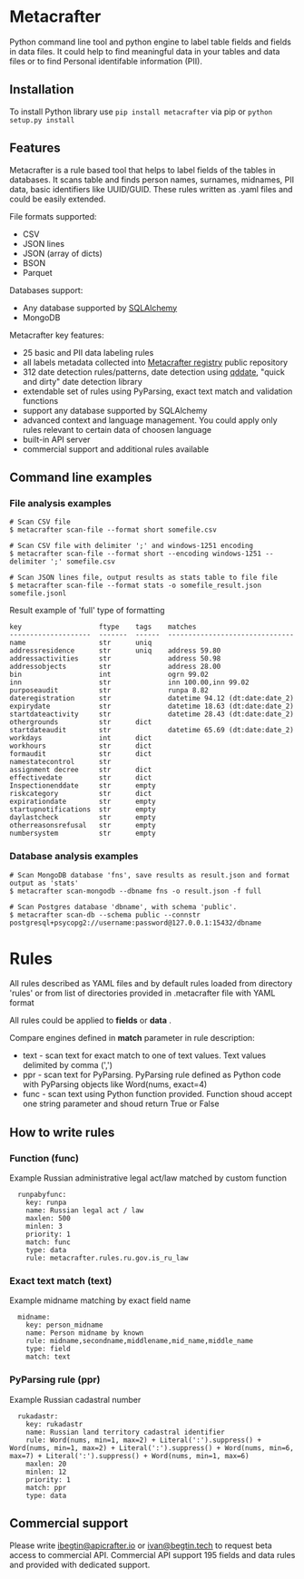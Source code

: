 # Metacrafter

Python command line tool and python engine to label table fields and fields in data files.
It could help to find meaningful data in your tables and data files or to find Personal identifable information (PII).

## Installation

To install Python library use `pip install metacrafter` via pip or `python setup.py install` 

## Features

Metacrafter is a rule based tool that helps to label fields of the tables in databases. It scans table and finds person names, surnames, midnames, PII data, basic identifiers like UUID/GUID. 
These rules written as .yaml files and could be easily extended.

File formats supported:
* CSV
* JSON lines
* JSON (array of dicts)
* BSON
* Parquet

Databases support:
* Any database supported by [SQLAlchemy](https://www.sqlalchemy.org/) 
* MongoDB

Metacrafter key features:
* 25 basic and PII data labeling rules
* all labels metadata collected into [Metacrafter registry](https://github.com/apicrafter/metacrafter-registry ) public repository
* 312 date detection rules/patterns, date detection using [qddate](https://github.com/ivbeg/qddate), "quick and dirty" date detection library
* extendable set of rules using PyParsing, exact text match and validation functions
* support any database supported by SQLAlchemy
* advanced context and language management. You could apply only rules relevant to certain data of choosen language
* built-in API server
* commercial support and additional rules available


## Command line examples

### File analysis examples

    # Scan CSV file
    $ metacrafter scan-file --format short somefile.csv

    # Scan CSV file with delimiter ';' and windows-1251 encoding
    $ metacrafter scan-file --format short --encoding windows-1251 --delimiter ';' somefile.csv

    # Scan JSON lines file, output results as stats table to file file
    $ metacrafter scan-file --format stats -o somefile_result.json somefile.jsonl


Result example of 'full' type of formatting
```    
key                   ftype    tags    matches
--------------------  -------  ------  -------------------------------
name                  str      uniq
addressresidence      str      uniq    address 59.80
addressactivities     str              address 50.98
addressobjects        str              address 28.00
bin                   int              ogrn 99.02
inn                   str              inn 100.00,inn 99.02
purposeaudit          str              runpa 8.82
dateregistration      str              datetime 94.12 (dt:date:date_2)
expirydate            str              datetime 18.63 (dt:date:date_2)
startdateactivity     str              datetime 28.43 (dt:date:date_2)
othergrounds          str      dict
startdateaudit        str              datetime 65.69 (dt:date:date_2)
workdays              int      dict
workhours             str      dict
formaudit             str      dict
namestatecontrol      str
assignment decree     str      dict
effectivedate         str      dict
Inspectionenddate     str      empty
riskcategory          str      dict
expirationdate        str      empty
startupnotifications  str      empty
daylastcheck          str      empty
otherreasonsrefusal   str      empty
numbersystem          str      empty

```


### Database analysis examples

    # Scan MongoDB database 'fns', save results as result.json and format output as 'stats'
    $ metacrafter scan-mongodb --dbname fns -o result.json -f full

    # Scan Postgres database 'dbname', with schema 'public'.
    $ metacrafter scan-db --schema public --connstr postgresql+psycopg2://username:password@127.0.0.1:15432/dbname



# Rules

All rules described as YAML files and by default rules loaded from directory 'rules' or from list of directories provided in .metacrafter file with YAML format

All rules could be applied to **fields** or **data** .

Compare engines defined in **match** parameter in rule description:
* text - scan text for exact match to one of text values. Text values delimited by comma (',')
* ppr - scan text for PyParsing. PyParsing rule defined as Python code with PyParsing objects like Word(nums, exact=4)
* func - scan text using Python function provided. Function shoud accept one string parameter and shoud return True or False

## How to write rules

### Function (func)

Example Russian administrative legal act/law matched by custom function
```
  runpabyfunc:
    key: runpa
    name: Russian legal act / law
    maxlen: 500
    minlen: 3
    priority: 1
    match: func
    type: data
    rule: metacrafter.rules.ru.gov.is_ru_law
```

### Exact text match (text)

Example midname matching by exact field name
```
  midname:
    key: person_midname
    name: Person midname by known
    rule: midname,secondname,middlename,mid_name,middle_name
    type: field
    match: text
```
### PyParsing rule (ppr)

Example Russian cadastral number
```
  rukadastr:
    key: rukadastr
    name: Russian land territory cadastral identifier
    rule: Word(nums, min=1, max=2) + Literal(':').suppress() + Word(nums, min=1, max=2) + Literal(':').suppress() + Word(nums, min=6, max=7) + Literal(':').suppress() + Word(nums, min=1, max=6)
    maxlen: 20
    minlen: 12
    priority: 1
    match: ppr
    type: data
```

## Commercial support

Please write ibegtin@apicrafter.io or ivan@begtin.tech to request beta access to commercial API.
Commercial API support 195 fields and data rules and provided with dedicated support.
